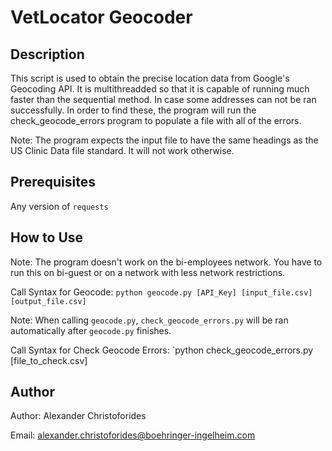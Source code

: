 # VetLocator Geocoder
## Description

This script is used to obtain the precise location data from Google's Geocoding 
API. It is multithreadded so that it is capable of running much faster than the 
sequential method. In case some addresses can not be ran successfully. 
In order to find these, the program will run the check_geocode_errors program to 
populate a file with all of the errors.

Note: The program expects the input file to have the same headings as the US
Clinic Data file standard. It will not work otherwise.

## Prerequisites

Any version of `requests`

## How to Use

Note: The program doesn't work on the bi-employees network. You have to run this
on bi-guest or on a network with less network restrictions.

Call Syntax for Geocode: `python geocode.py [API_Key] [input_file.csv] [output_file.csv]`

Note: When calling `geocode.py`, `check_geocode_errors.py` will be ran
automatically after `geocode.py` finishes.

Call Syntax for Check Geocode Errors: `python check_geocode_errors.py [file_to_check.csv]

## Author

Author: Alexander Christoforides

Email: alexander.christoforides@boehringer-ingelheim.com
